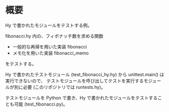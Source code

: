 # 概要

Hy で書かれたモジュールをテストする例。

fibonacci.hy 内の、フィボナッチ数を求める関数

- 一般的な再帰を用いた実装 fibonacci
- メモ化を用いた実装 fibonacci_memo

をテストする。

Hy で書かれたテストモジュール (test_fibonacci_hy.hy) から unittest.main() は実行できないので、
テストモジュールを呼び出してテストを実行するモジュールが別に必要 (このリポジトリでは runtests.hy)。

テストモジュールを Python で書き、Hy で書かれたモジュールをテストすることも可能 (test_fibonacci.py)。
